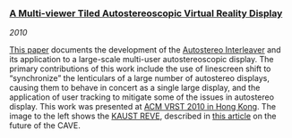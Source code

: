 ### [A Multi-viewer Tiled Autostereoscopic Virtual Reality Display][vrst2010]

*2010*

[This paper][vrst2010] documents the development of the [Autostereo Interleaver][interleaver] and its application to a large-scale multi-user autostereoscopic display. The primary contributions of this work include the use of linescreen shift to &ldquo;synchronize&rdquo; the lenticulars of a large number of autostereo displays, causing them to behave in concert as a single large display, and the application of user tracking to mitigate some of the issues in autostereo display. This work was presented at [ACM VRST 2010 in Hong Kong][talk]. The image to the left shows the [KAUST REVE][reve], described in [this article][future] on the future of the CAVE.

[vrst2010]:    pdfs/Kooima-VRST2010.pdf
[interleaver]: interleaver/interleaver.html
[talk]:        talks.html#vrst2010
[reve]:        http://ivl.calit2.net/wiki/index.php/Infrastructure
[future]:      http://www.evl.uic.edu/files/pdf/future.pdf
